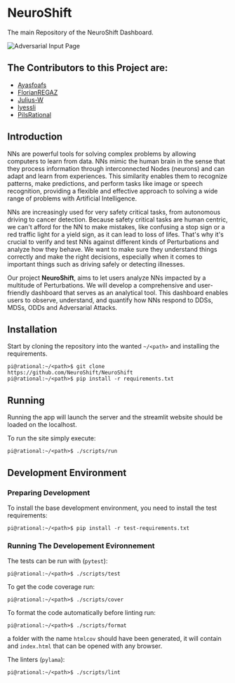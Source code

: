 # NeuroShift

The main Repository of the NeuroShift Dashboard.

![Adversarial Input Page](https://i.postimg.cc/x1SBJMQx/image.png)

## The Contributors to this Project are:

* [Ayasfoafs](https://github.com/Ayasfoafs)
* [FlorianREGAZ](https://github.com/FlorianREGAZ)
* [Julius-W](https://github.com/Julius-W)
* [lyessli](https://github.com/lyessli)
* [PiIsRational](https://github.com/PiIsRational)

## Introduction
NNs are powerful tools for solving complex problems by allowing
computers to learn from data. NNs mimic the human brain in the
sense that they process information through interconnected Nodes (neurons) and
can adapt and learn from experiences. This similarity enables them to
recognize patterns, make predictions, and perform tasks like image or
speech recognition, providing a flexible and effective approach to solving a
wide range of problems with Artificial Intelligence.

NNs are increasingly used for very safety critical tasks,
from autonomous driving to cancer detection.
Because safety critical tasks are human centric,
we can't afford for the NN to make mistakes,
like confusing a stop sign or a red traffic light for a yield sign, as it can lead to loss of lifes.
That's why it's crucial to verify and test NNs against different kinds of Perturbations and
analyze how they behave. We want to make sure they understand things correctly and
make the right decisions,
especially when it comes to important things such as driving safely or detecting illnesses.

Our project **NeuroShift**, aims to let users
analyze NNs impacted by a multitude of Perturbations.
We will develop a comprehensive and user-friendly dashboard that serves
as an analytical tool. This dashboard enables users to observe, understand,
and quantify how NNs respond to DDSs, MDSs, ODDs
and Adversarial Attacks.

## Installation

Start by cloning the repository into the wanted `~/<path>` and installing the requirements.
```console
pi@rational:~/<path>$ git clone https://github.com/NeuroShift/NeuroShift
pi@rational:~/<path>$ pip install -r requirements.txt
```

## Running

Running the app will launch the server and the streamlit website should be loaded on the localhost.

To run the site simply execute:
```console
pi@rational:~/<path>$ ./scripts/run
```

## Development Environment

### Preparing Development

To install the base development environment, you need to install the test requirements:
```console
pi@rational:~/<path>$ pip install -r test-requirements.txt
```

### Running The Developement Evironnement

The tests can be run with (`pytest`):
```console
pi@rational:~/<path>$ ./scripts/test
```

To get the code coverage run:
```console
pi@rational:~/<path>$ ./scripts/cover
```

To format the code automatically before linting run:
```console
pi@rational:~/<path>$ ./scripts/format
```

a folder with the name `htmlcov` should have been generated,
it will contain and `index.html` that can be opened with any browser.

The linters (`pylama`):
```console
pi@rational:~/<path>$ ./scripts/lint
```
